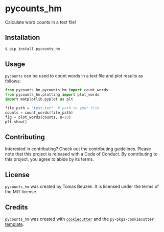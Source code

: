 # pycounts_hm

Calculate word counts in a text file!

## Installation

```bash
$ pip install pycounts_hm
```

## Usage

`pycounts` can be used to count words in a text file and plot results
as follows:

```python
from pycounts_hm.pycounts_hm import count_words
from pycounts_hm.plotting import plot_words
import matplotlib.pyplot as plt

file_path = "test.txt"  # path to your file
counts = count_words(file_path)
fig = plot_words(counts, n=10)
plt.show()
```

## Contributing

Interested in contributing? Check out the contributing guidelines. 
Please note that this project is released with a Code of Conduct. 
By contributing to this project, you agree to abide by its terms.

## License

`pycounts_hm` was created by Tomas Beuzen. It is licensed under the terms
of the MIT license.

## Credits

`pycounts_hm` was created with 
[`cookiecutter`](https://cookiecutter.readthedocs.io/en/latest/) and 
the `py-pkgs-cookiecutter` 
[template](https://github.com/py-pkgs/py-pkgs-cookiecutter).
